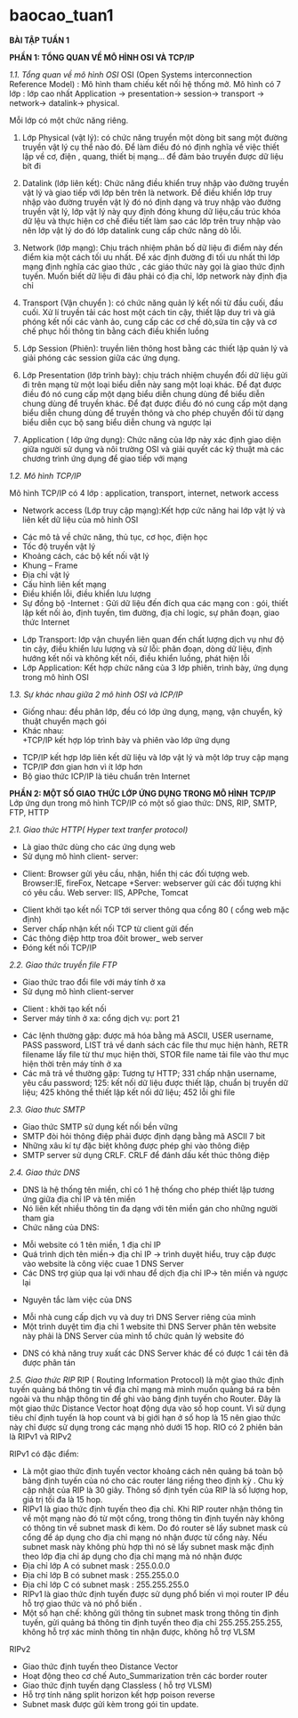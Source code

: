 # baocao_tuan1
**BÀI TẬP TUẦN 1**

**PHẦN 1: TỔNG QUAN VỀ MÔ HÌNH OSI VÀ TCP/IP**

*1.1.	 Tổng  quan về mô hình  OSI*
OSI (Open Systems interconnection Reference Model) : Mô hình tham chiếu kết nối hệ thống mở. Mô hình có 7 lớp : lớp cao nhất Application -> presentation-> session-> transport -> network-> datalink-> physical.

 
Mỗi lớp có một chức năng riêng.

1.	Lớp Physical (vật lý): có chức năng truyền một dòng bit  sang một đường truyền vật lý cụ thể nào đó. Để làm điều đó nó định nghĩa về việc thiết lập về cơ, điện , quang, thiết bị mạng... để đảm bảo truyền được dữ liệu bít đi 

2.	Datalink (lớp liên kết): Chức năng điều khiển truy nhập vào đường truyền vật lý và giao tiếp với lớp bên trên là network. Để điều khiển lớp truy nhập vào đường truyền vật lý đó nó định dạng và truy nhập vào đường truyền vật lý, lớp vật lý này quy định đóng khung dữ liệu,cấu trúc khóa dữ lệu và thực hiện cơ chế điều tiết làm sao các lớp trên truy nhập vào  nên lớp vật lý do đó lớp  datalink cung cấp chức năng dò lỗi.

3.	Network (lớp mạng): Chịu trách nhiệm phân bố dữ liệu đi điểm này đến điểm kia một cách tối ưu nhất. Để xác định đường đi tối ưu nhất thì  lớp mạng định nghĩa các giao thức , các giáo thức này gọi là giao thức định tuyến. Muốn biết dữ liệu đi đâu phải có địa chỉ, lớp network này định địa chỉ 

4.	Transport (Vận chuyển ): có chức năng quản lý kết nối từ đầu cuối, đầu cuối. Xử lí truyền tải các host một cách tin cậy, thiết lập duy trì  và giả phóng kết nối các vành ảo, cung cấp các cơ chế dò,sửa tin cậy và cơ chế phục hồi thông tin bằng cách điều khiển luồng

5.	Lớp Session (Phiên): truyền liên thông host bằng các thiết lập quản lý và giải phóng các session  giữa các ứng dụng.

6.	Lớp Presentation (lớp trình bày): chịu trách  nhiệm chuyển đổi dữ liệu gửi đi trên mạng từ một loại biểu diễn này sang một loại khác. Để đạt được điều đó nó cung cấp một dạng biểu diễn chung dùng để biểu diễn chung dùng để truyền khác. Để đạt được điều đó nó cung cấp một dạng biểu diễn chung dùng để truyền thông và cho phép chuyển đổi từ dạng biểu diễn cục bộ sang biểu diễn chung và ngược lại

7.	Application ( lớp ứng dụng): Chức năng của lớp này xác định giao diện giữa người sử dụng và nôi trường OSI và giải quyết các kỹ thuật mà các chương trình ứng dụng để giao tiếp với mạng

*1.2.	 Mô hình TCP/IP*
 

Mô hình TCP/IP có 4 lớp : application, transport, internet, network access
-	Network access (Lớp truy cập mạng):Kết hợp cức năng hai lớp vật lý và liên kết dữ liệu của mô hình OSI 
+ Các mô tả về chức năng, thủ tục, cơ học, điện học
+ Tốc độ truyền vật lý
+ Khoảng cách, các bộ kết nối vật lý
+ Khung – Frame
+ Địa chỉ vật lý
+ Cấu hình liên kết mạng
+ Điều khiển lỗi, điều khiển lưu lượng
+ Sự đồng bộ
-Internet : Gửi dữ liệu đến đích qua các mạng con : gói, thiết lập kết nối ảo, định tuyến, tìm đường, địa chỉ logic, sự phân đoạn, giao thức Internet
- Lớp Transport:  lớp vận chuyển liên quan đến chất lượng dịch vụ như độ tin cậy, điều khiển lưu lượng và sử lỗi: phân đoạn, dòng dữ liệu, định hướng kết nối và không kết nối, điều khiển luồng, phát hiện lỗi
- Lớp Application:  Kết hợp  chức năng của 3 lớp phiên, trình bày, ứng dụng trong mô hình OSI

*1.3. Sự khác nhau giữa 2 mô hình  OSI và ICP/IP*
- Giống nhau: đều phân lớp, đều có lớp ứng dụng, mạng, vận chuyển, kỹ thuật chuyển mạch gói
- Khác nhau:  
+TCP/IP kết hợp lóp trình bày và phiên vào lớp ứng dụng
+ TCP/IP kết hợp lớp liên kết dữ liệu và lớp vật lý và một lớp truy cập mạng
+ TCP/IP đơn gian hơn vì ít  lớp hơn
+ Bộ giao thức ICP/IP là tiêu chuẩn  trên Internet

**PHẦN 2: MỘT SỐ GIAO THỨC LỚP ỨNG DỤNG TRONG MÔ HÌNH TCP/IP**
Lớp ứng dụn trong mô hình TCP/IP có một số giao thức:  DNS, RIP, SMTP, FTP, HTTP

*2.1. Giao thức HTTP( Hyper text tranfer protocol)*
- Là giao thức dùng  cho các ứng dụng web
- Sử dụng mô hình client- server:
+ Client: Browser gửi yêu cầu, nhận, hiển thị các đối tượng web. Browser:IE, fireFox, Netcape
+Server: webserver gửi các đối tượng khi có yêu cầu. 
Web server: IIS, APPche, Tomcat
- Client khởi tạo kết nối TCP tới server thông qua cổng 80 ( cổng web mặc định)
- Server chấp nhận kết nối TCP từ client gửi đến
- Các thông điệp http troa đôit brower_ web server
-	Đóng kết nối TCP/IP

*2.2. Giao thức truyền file  FTP*
- Giao thức trao đổi file với máy tính ở xa
- Sử dụng mô hình client-server
+ Client : khởi tạo kết nối
+ Server máy tính ở xa: cổng dịch vụ: port 21
-	Các lệnh thường gặp: được mã hóa bằng mã ASCII, USER username, PASS password, LIST trả về danh sách các file thư mục hiện hành, RETR filename lấy file từ thư mục hiện thời, STOR file name tải file vào thư mục hiện thời trên máy tính ở xa
-	Các mã trả về thường gặp: Tương tự HTTP;  331 chấp nhận username, yêu cấu password;  125: kết nối dữ liệu được thiết lập, chuẩn bị truyền dữ liệu; 425 không thể thiết lập kết nối dữ liệu; 452 lỗi ghi file

*2.3. Giao thưc SMTP*
- Giao thức SMTP sử dụng kết nối bền vững
- SMTP đòi hỏi thông điệp phải được định dạng bằng mã ASCII 7 bit
- Những xâu kí tự đặc biệt không được phép ghi vào thông điệp 
- SMTP server sử dụng CRLF. CRLF để đánh dấu kết thúc thông điệp

*2.4. Giao thức DNS*
- DNS là hệ thống tên miền, chỉ có 1 hệ thống cho phép thiết  lập tương ứng giữa địa chỉ IP và tên miền 
- Nó liên kết nhiều thông tin đa dạng với tên miền gán cho những người tham gia
- Chức năng của DNS:
+ Mỗi website có 1 tên miền, 1 địa chỉ IP
+ Quá trình dịch tên miền-> địa chỉ IP -> trình duyệt hiểu, truy cập được vào website là công việc cuae 1 DNS Server
+ Các DNS trợ giúp qua lại với nhau để dịch địa chỉ IP-> tên miền và ngược lại
-	Nguyên  tắc làm việc của DNS
+ Mỗi nhà cung cấp dịch vụ và duy trì DNS Server riêng của mình
+ Một trình duyệt tìm địa chỉ 1 website thì DNS Server phân tên website này phải là DNS Server của mình tổ chức quản lý website đó
-	DNS có khả năng truy xuất các DNS Server khác để có được 1 cái tên đã được phân tán

*2.5. Giao thức RIP*
RIP ( Routing Information Protocol) là một giao thức định tuyến quảng bá thông tin về địa chỉ mạng mà mình muốn quảng bá ra bên ngoài và thu nhập thông tin để ghi vào bảng định tuyến cho Router. Đây là một giao thức Distance Vector hoạt động dựa vào số hop count. Vì sử dụng tiêu chí định tuyến là hop count và bị giới hạn ở số hop là 15 nên giao thức này chỉ được sử dụng trong các mạng nhỏ dưới 15 hop. RIO có 2 phiên bản là RIPv1 và RIPv2

RIPv1 có đặc điểm:
-	Là một giao thức định tuyến vector khoảng cách nên quảng bá toàn bộ bảng định tuyến của nó cho các router láng riềng theo định kỳ . Chu kỳ cập nhật của RIP là 30 giây. Thông số định tyến của RIP là số lượng hop, giá trị tối đa là 15 hop.
-	RIPv1 là giao thức định tuyến theo địa chỉ. Khi RIP router nhận thông tin về một mạng nào đó từ một cổng, trong thông tin định tuyến này không có thông tin về subnet mask đi kèm. Do đó router sẽ lấy subnet  mask củ cổng để áp dụng cho địa chỉ mạng nó nhận được từ cổng này. Nếu subnet mask này không phù hợp thì nó sẽ lấy subnet mask mặc định theo lớp địa chỉ áp dụng cho địa chỉ mạng mà nó nhận được
-	Địa chỉ lớp A có subnet mask : 255.0.0.0
-	Địa chỉ lớp B có subnet mask : 255.255.0.0
-	Địa chỉ lớp C có subnet mask : 255.255.255.0
-	RIPv1 là giao thức định tuyến được sử dụng phổ biến vì mọi router IP đều hỗ trợ giao thức  và nó phổ biến .
-	Một số hạn chế: không gửi thông tin subnet mask trong thông tin định tuyến, gửi quảng bá thông tin định tuyến theo địa chỉ 255.255.255.255, không hỗ trợ xác minh thông tin nhận được, không hỗ trợ VLSM

RIPv2
-	Giao  thức định tuyến theo Distance Vector
-	Hoạt động theo cơ chế Auto_Summarization trên các border router
-	Giao thức định tuyến dạng Classless ( hỗ trợ VLSM)
-	Hỗ trợ tính năng split horizon kết hợp poison reverse
-	Subnet mask được gửi kèm trong gói tin update.






